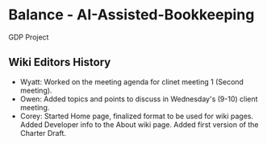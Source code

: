 # Balance - AI-Assisted-Bookkeeping
GDP Project

## Wiki Editors History
* Wyatt: Worked on the meeting agenda for clinet meeting 1 (Second meeting).
* Owen: Added topics and points to discuss in Wednesday's (9-10) client meeting.
* Corey: Started Home page, finalized format to be used for wiki pages. Added Developer info to the About wiki page. Added first version of the Charter Draft.
